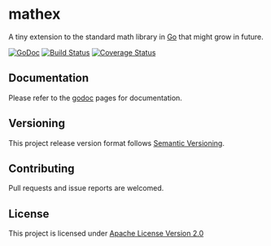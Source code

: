# mathex
A tiny extension to the standard math library in [Go](https://golang.org) that might grow in future.

[![GoDoc](https://godoc.org/github.com/adzr/mathex?status.png)](https://godoc.org/github.com/adzr/mathex) [![Build Status](https://travis-ci.org/adzr/mathex.svg?branch=master)](https://travis-ci.org/adzr/mathex) [![Coverage Status](https://coveralls.io/repos/github/adzr/mathex/badge.svg?branch=master)](https://coveralls.io/github/adzr/mathex?branch=master)

## Documentation
Please refer to the [godoc](https://godoc.org/github.com/adzr/mathex) pages for documentation.

## Versioning
This project release version format follows [Semantic Versioning](http://semver.org/).

## Contributing
Pull requests and issue reports are welcomed.

## License
This project is licensed under [Apache License Version 2.0](http://www.apache.org/licenses/LICENSE-2.0.txt)
